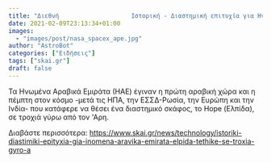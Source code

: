 ```yaml
---
title: "Διεθνή                    Ιστορική - Διαστημική επιτυχία για Ηνωμένα Αραβικά Εμιράτα - Η Ελπίδα τέθηκε σε τροχιά γύρω από τον Άρη"
date: 2021-02-09T23:13:34+01:00
images:
  - "images/post/nasa_spacex_ape.jpg"
author: "AstroBot"
categories: ["Ειδήσεις"]
tags: ["skai.gr"]
draft: false
---
```


Τα Ηνωμένα Αραβικά Εμιράτα (ΗΑΕ) έγιναν η πρώτη αραβική χώρα και η πέμπτη στον κόσμο -μετά τις ΗΠΑ, την ΕΣΣΔ-Ρωσία, την Ευρώπη και την Ινδία- που κατάφερε να θέσει ένα διαστημικό σκάφος, το Hope (Ελπίδα), σε τροχιά γύρω από τον 'Αρη.

Διαβάστε περισσότερα: https://www.skai.gr/news/technology/istoriki-diastimiki-epityxia-gia-inomena-aravika-emirata-elpida-tethike-se-troxia-gyro-a
